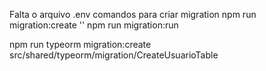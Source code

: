 Falta o arquivo .env 
comandos para criar migration 
npm run migration:create ''
npm run migration:run


npm run typeorm migration:create src/shared/typeorm/migration/CreateUsuarioTable
